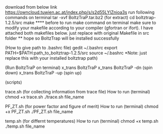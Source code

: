 download from below link
https://owncloud.tuwien.ac.at/index.php/s/s2d55LYlZnioa3s
run following commands on terminal
 tar -xvf BoltzTraP.tar.bz2 (for extract)
 cd boltztrap-1.2.5/src 
 make 
**** before to run make command on terminal make sure to modify your makefile according to your compiler (gfortran or ifort). I have attached both makefiles below. just replace with original Makefile in src folder
** hope so BoltzTrap will be installed successfully 
  
(How to give path to .bashrc file) 
gedit ~/.bashrc
export PATH=$PATH:path_to_boltztrap-1.2.5/src
source ~/.bashrc
*Note: just replace this with your installed boltztrap path) 

(Run BoltzTraP on terminal) 
x_trans BoltzTraP 
x_trans BoltzTraP -dn (spin down)
x_trans BoltzTraP -up (spin up)
 
(scripts) 

trace.sh (for collecting information from trace file)
How to run (terminal) 
chmod +x trace.sh 
./trace.sh file_name

PF_ZT.sh (for power factor and figure of merit) 
How to run (terminal) 
chmod +x PF_ZT.sh 
./PF_ZT.sh file_name

temp.sh (for differnt temperatures)
How to run (terminal) 
chmod +x temp.sh 
./temp.sh file_name

